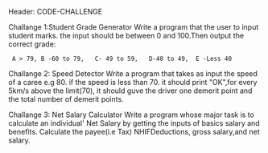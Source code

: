 Header: CODE-CHALLENGE

Challange 1:Student Grade Generator
     Write a program that the user to input student marks.
     the input should be between 0 and 100.Then output the correct grade:

     A > 79, B -60 to 79,   C- 49 to 59,   D-40 to 49,  E -Less 40



 Challange 2: Speed  Detector
      Write a program that takes as input the speed of a caree e.g 80. if the speed is less than 70. it should print "OK",for every 5km/s above the limit(70), it should guve the driver one demerit point and the total number of demerit points.



 Challange 3: Net Salary Calculator
      Write a program whose major task is to calculate an individual' Net Salary by getting the inputs of basics salary and benefits. Calculate the payee(i.e Tax)
      NHIFDeductions, gross salary,and net salary.













